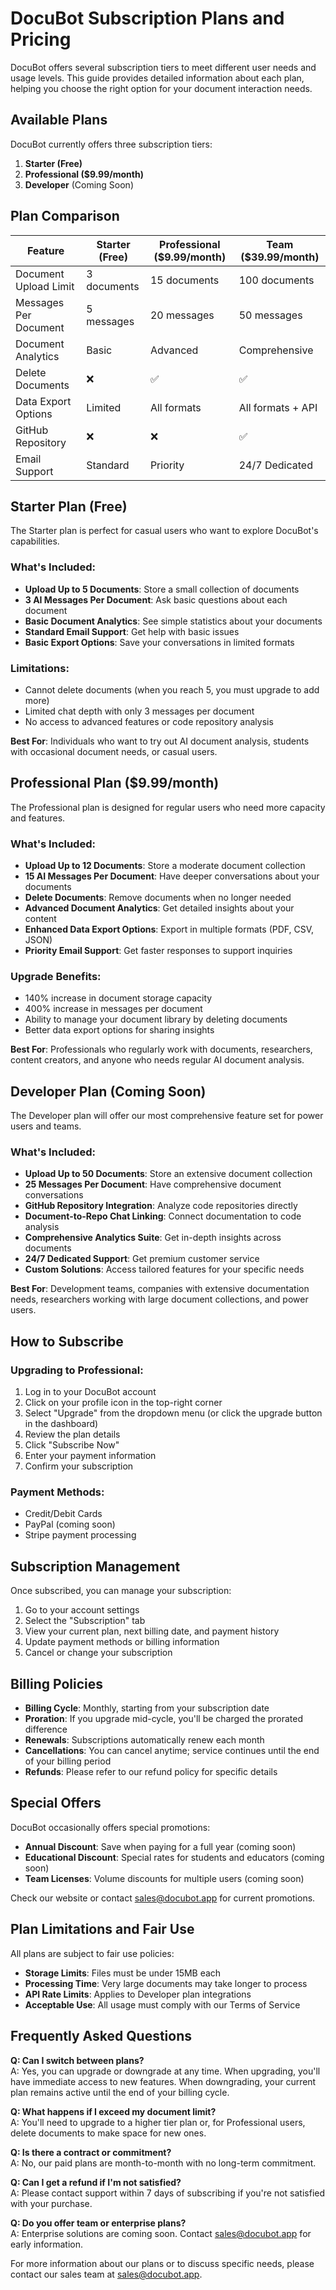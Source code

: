 # DocuBot Subscription Plans and Pricing

DocuBot offers several subscription tiers to meet different user needs and usage levels. This guide provides detailed information about each plan, helping you choose the right option for your document interaction needs.

## Available Plans

DocuBot currently offers three subscription tiers:

1. **Starter (Free)**
2. **Professional ($9.99/month)**
3. **Developer** (Coming Soon)

## Plan Comparison

| Feature               | Starter (Free) | Professional ($9.99/month) | Team ($39.99/month) |
| --------------------- | -------------- | -------------------------- | ------------------- |
| Document Upload Limit | 3 documents    | 15 documents               | 100 documents       |
| Messages Per Document | 5 messages     | 20 messages                | 50 messages         |
| Document Analytics    | Basic          | Advanced                   | Comprehensive       |
| Delete Documents      | ❌             | ✅                         | ✅                  |
| Data Export Options   | Limited        | All formats                | All formats + API   |
| GitHub Repository     | ❌             | ❌                         | ✅                  |
| Email Support         | Standard       | Priority                   | 24/7 Dedicated      |

## Starter Plan (Free)

The Starter plan is perfect for casual users who want to explore DocuBot's capabilities.

### What's Included:

- **Upload Up to 5 Documents**: Store a small collection of documents
- **3 AI Messages Per Document**: Ask basic questions about each document
- **Basic Document Analytics**: See simple statistics about your documents
- **Standard Email Support**: Get help with basic issues
- **Basic Export Options**: Save your conversations in limited formats

### Limitations:

- Cannot delete documents (when you reach 5, you must upgrade to add more)
- Limited chat depth with only 3 messages per document
- No access to advanced features or code repository analysis

**Best For**: Individuals who want to try out AI document analysis, students with occasional document needs, or casual users.

## Professional Plan ($9.99/month)

The Professional plan is designed for regular users who need more capacity and features.

### What's Included:

- **Upload Up to 12 Documents**: Store a moderate document collection
- **15 AI Messages Per Document**: Have deeper conversations about your documents
- **Delete Documents**: Remove documents when no longer needed
- **Advanced Document Analytics**: Get detailed insights about your content
- **Enhanced Data Export Options**: Export in multiple formats (PDF, CSV, JSON)
- **Priority Email Support**: Get faster responses to support inquiries

### Upgrade Benefits:

- 140% increase in document storage capacity
- 400% increase in messages per document
- Ability to manage your document library by deleting documents
- Better data export options for sharing insights

**Best For**: Professionals who regularly work with documents, researchers, content creators, and anyone who needs regular AI document analysis.

## Developer Plan (Coming Soon)

The Developer plan will offer our most comprehensive feature set for power users and teams.

### What's Included:

- **Upload Up to 50 Documents**: Store an extensive document collection
- **25 Messages Per Document**: Have comprehensive document conversations
- **GitHub Repository Integration**: Analyze code repositories directly
- **Document-to-Repo Chat Linking**: Connect documentation to code analysis
- **Comprehensive Analytics Suite**: Get in-depth insights across documents
- **24/7 Dedicated Support**: Get premium customer service
- **Custom Solutions**: Access tailored features for your specific needs

**Best For**: Development teams, companies with extensive documentation needs, researchers working with large document collections, and power users.

## How to Subscribe

### Upgrading to Professional:

1. Log in to your DocuBot account
2. Click on your profile icon in the top-right corner
3. Select "Upgrade" from the dropdown menu (or click the upgrade button in the dashboard)
4. Review the plan details
5. Click "Subscribe Now"
6. Enter your payment information
7. Confirm your subscription

### Payment Methods:

- Credit/Debit Cards
- PayPal (coming soon)
- Stripe payment processing

## Subscription Management

Once subscribed, you can manage your subscription:

1. Go to your account settings
2. Select the "Subscription" tab
3. View your current plan, next billing date, and payment history
4. Update payment methods or billing information
5. Cancel or change your subscription

## Billing Policies

- **Billing Cycle**: Monthly, starting from your subscription date
- **Proration**: If you upgrade mid-cycle, you'll be charged the prorated difference
- **Renewals**: Subscriptions automatically renew each month
- **Cancellations**: You can cancel anytime; service continues until the end of your billing period
- **Refunds**: Please refer to our refund policy for specific details

## Special Offers

DocuBot occasionally offers special promotions:

- **Annual Discount**: Save when paying for a full year (coming soon)
- **Educational Discount**: Special rates for students and educators (coming soon)
- **Team Licenses**: Volume discounts for multiple users (coming soon)

Check our website or contact sales@docubot.app for current promotions.

## Plan Limitations and Fair Use

All plans are subject to fair use policies:

- **Storage Limits**: Files must be under 15MB each
- **Processing Time**: Very large documents may take longer to process
- **API Rate Limits**: Applies to Developer plan integrations
- **Acceptable Use**: All usage must comply with our Terms of Service

## Frequently Asked Questions

**Q: Can I switch between plans?**  
A: Yes, you can upgrade or downgrade at any time. When upgrading, you'll have immediate access to new features. When downgrading, your current plan remains active until the end of your billing cycle.

**Q: What happens if I exceed my document limit?**  
A: You'll need to upgrade to a higher tier plan or, for Professional users, delete documents to make space for new ones.

**Q: Is there a contract or commitment?**  
A: No, our paid plans are month-to-month with no long-term commitment.

**Q: Can I get a refund if I'm not satisfied?**  
A: Please contact support within 7 days of subscribing if you're not satisfied with your purchase.

**Q: Do you offer team or enterprise plans?**  
A: Enterprise solutions are coming soon. Contact sales@docubot.app for early information.

For more information about our plans or to discuss specific needs, please contact our sales team at sales@docubot.app.
